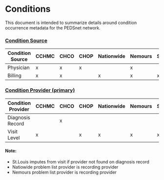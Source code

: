 # Conditions

This document is intended to summarize details around condition occurrence metadata for the PEDSnet network.

### [Condition Source](https://github.com/PEDSnet/Data_Models/issues/255)

Condition Source| CCHMC|CHCO |CHOP|Nationwide|Nemours|Seattle|St Louis
---|---|---|---|---|---|---|---
Physician|x|x|x||x||x
Billing|x|x||x|x|x|x


### [Condition Provider (primary)](https://github.com/PEDSnet/Data_Models/issues/378)

 Condition Provider |CCHMC|CHCO |CHOP|Nationwide|Nemours|Seattle|St Louis
---|---|---|---|---|---|---|---
Diagnosis Record||x|
Visit Level|x||x|x|x|x|x

#### Note:
- St.Louis imputes from visit if provider not found on diagnosis record
- Natiowide problem list provider is recording provider
- Nemours problem list provider is recording provider
